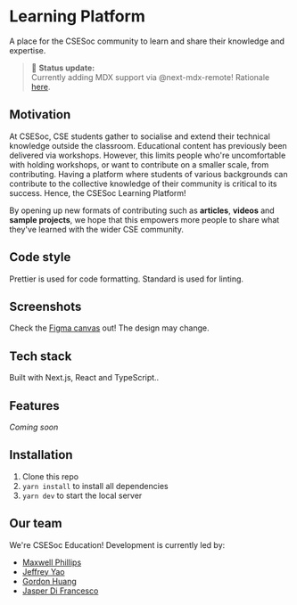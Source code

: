 # Learning Platform

A place for the CSESoc community to learn and share their knowledge and expertise.

> 🌈 **Status update:**<br> Currently adding MDX support via @next-mdx-remote! Rationale [here](https://compclub.atlassian.net/wiki/spaces/CW/pages/2217771174/Decision+Matrix%3A+MDX+Integration).

## Motivation

At CSESoc, CSE students gather to socialise and extend their technical knowledge outside the classroom. Educational content has previously been delivered via workshops. However, this limits people who're uncomfortable with holding workshops, or want to contribute on a smaller scale, from contributing. Having a platform where students of various backgrounds can contribute to the collective knowledge of their community is critical to its success. Hence, the CSESoc Learning Platform!

By opening up new formats of contributing such as **articles**, **videos** and **sample projects**, we hope that this empowers more people to share what they've learned with the wider CSE community.

## Code style

Prettier is used for code formatting. Standard is used for linting.

## Screenshots

Check the [Figma canvas](https://www.figma.com/file/BikvnEQenQQnuDw8YVH07b/Learning-Platform---Mockups?node-id=120%3A2) out! The design may change.

## Tech stack

Built with Next.js, React and TypeScript..

## Features

_Coming soon_

## Installation

1. Clone this repo
2. `yarn install` to install all dependencies
3. `yarn dev` to start the local server

## Our team

We're CSESoc Education! Development is currently led by:

- [Maxwell Phillips](https://github.com/maxphillipsdev)
- [Jeffrey Yao](https://github.com/jeffreydyao)
- [Gordon Huang](https://github.com/dqna64)
- [Jasper Di Francesco](https://github.com/jasperdifran)
